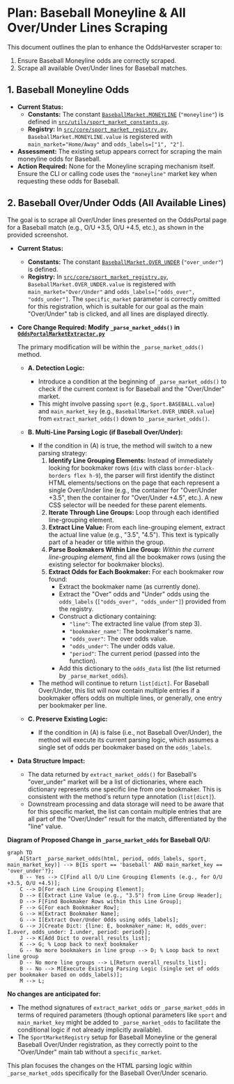 # Plan: Baseball Moneyline & All Over/Under Lines Scraping

This document outlines the plan to enhance the OddsHarvester scraper to:
1.  Ensure Baseball Moneyline odds are correctly scraped.
2.  Scrape all available Over/Under lines for Baseball matches.

## 1. Baseball Moneyline Odds

*   **Current Status:**
    *   **Constants:** The constant [`BaseballMarket.MONEYLINE`](src/utils/sport_market_constants.py:238) (`"moneyline"`) is defined in [`src/utils/sport_market_constants.py`](src/utils/sport_market_constants.py).
    *   **Registry:** In [`src/core/sport_market_registry.py`](src/core/sport_market_registry.py:220-222), `BaseballMarket.MONEYLINE.value` is registered with `main_market="Home/Away"` and `odds_labels=["1", "2"]`.
*   **Assessment:** The existing setup appears correct for scraping the main moneyline odds for Baseball.
*   **Action Required:** None for the Moneyline scraping mechanism itself. Ensure the CLI or calling code uses the `"moneyline"` market key when requesting these odds for Baseball.

## 2. Baseball Over/Under Odds (All Available Lines)

The goal is to scrape all Over/Under lines presented on the OddsPortal page for a Baseball match (e.g., O/U +3.5, O/U +4.5, etc.), as shown in the provided screenshot.

*   **Current Status:**
    *   **Constants:** The constant [`BaseballMarket.OVER_UNDER`](src/utils/sport_market_constants.py:239) (`"over_under"`) is defined.
    *   **Registry:** In [`src/core/sport_market_registry.py`](src/core/sport_market_registry.py:224-226), `BaseballMarket.OVER_UNDER.value` is registered with `main_market="Over/Under"` and `odds_labels=["odds_over", "odds_under"]`. The `specific_market` parameter is correctly omitted for this registration, which is suitable for our goal as the main "Over/Under" tab is clicked, and all lines are displayed directly.

*   **Core Change Required: Modify `_parse_market_odds()` in [`OddsPortalMarketExtractor.py`](src/core/odds_portal_market_extractor.py:157)**

    The primary modification will be within the `_parse_market_odds()` method.

    *   **A. Detection Logic:**
        *   Introduce a condition at the beginning of `_parse_market_odds()` to check if the current context is for Baseball and the "Over/Under" market.
        *   This might involve passing `sport` (e.g., `Sport.BASEBALL.value`) and `main_market_key` (e.g., `BaseballMarket.OVER_UNDER.value`) from `extract_market_odds()` down to `_parse_market_odds()`.

    *   **B. Multi-Line Parsing Logic (if Baseball Over/Under):**
        *   If the condition in (A) is true, the method will switch to a new parsing strategy:
            1.  **Identify Line Grouping Elements:** Instead of immediately looking for bookmaker rows (`div` with class `border-black-borders flex h-9`), the parser will first identify the distinct HTML elements/sections on the page that each represent a single Over/Under line (e.g., the container for "Over/Under +3.5", then the container for "Over/Under +4.5", etc.). A new CSS selector will be needed for these parent elements.
            2.  **Iterate Through Line Groups:** Loop through each identified line-grouping element.
            3.  **Extract Line Value:** From each line-grouping element, extract the actual line value (e.g., "3.5", "4.5"). This text is typically part of a header or title within the group.
            4.  **Parse Bookmakers Within Line Group:** *Within the current line-grouping element*, find all the bookmaker rows (using the existing selector for bookmaker blocks).
            5.  **Extract Odds for Each Bookmaker:** For each bookmaker row found:
                *   Extract the bookmaker name (as currently done).
                *   Extract the "Over" odds and "Under" odds using the `odds_labels` (`["odds_over", "odds_under"]`) provided from the registry.
                *   Construct a dictionary containing:
                    *   `"line"`: The extracted line value (from step 3).
                    *   `"bookmaker_name"`: The bookmaker's name.
                    *   `"odds_over"`: The over odds value.
                    *   `"odds_under"`: The under odds value.
                    *   `"period"`: The current period (passed into the function).
                *   Add this dictionary to the `odds_data` list (the list returned by `_parse_market_odds`).
        *   The method will continue to return `list[dict]`. For Baseball Over/Under, this list will now contain multiple entries if a bookmaker offers odds on multiple lines, or generally, one entry per bookmaker per line.

    *   **C. Preserve Existing Logic:**
        *   If the condition in (A) is false (i.e., not Baseball Over/Under), the method will execute its current parsing logic, which assumes a single set of odds per bookmaker based on the `odds_labels`.

*   **Data Structure Impact:**
    *   The data returned by `extract_market_odds()` for Baseball's "over_under" market will be a list of dictionaries, where each dictionary represents one specific line from one bookmaker. This is consistent with the method's return type annotation (`list[dict]`).
    *   Downstream processing and data storage will need to be aware that for this specific market, the list can contain multiple entries that are all part of the "Over/Under" result for the match, differentiated by the "line" value.

**Diagram of Proposed Change in `_parse_market_odds` for Baseball O/U:**

```mermaid
graph TD
    A[Start _parse_market_odds(html, period, odds_labels, sport, main_market_key)] --> B{Is sport == 'baseball' AND main_market_key == 'over_under'?};
    B -- Yes --> C[Find all O/U Line Grouping Elements (e.g., for O/U +3.5, O/U +4.5)];
    C --> D[For each Line Grouping Element];
    D --> E[Extract Line Value (e.g., "3.5") from Line Group Header];
    D --> F[Find Bookmaker Rows within this Line Group];
    F --> G[For each Bookmaker Row];
    G --> H[Extract Bookmaker Name];
    G --> I[Extract Over/Under Odds using odds_labels];
    G --> J[Create Dict: {line: E, bookmaker_name: H, odds_over: I.over, odds_under: I.under, period: period}];
    J --> K[Add Dict to overall_results_list];
    K --> G; % Loop back to next bookmaker
    G -- No more bookmakers in line group --> D; % Loop back to next line group
    D -- No more line groups --> L[Return overall_results_list];
    B -- No --> M[Execute Existing Parsing Logic (single set of odds per bookmaker based on odds_labels)];
    M --> L;
```

**No changes are anticipated for:**
*   The method signatures of `extract_market_odds` or `_parse_market_odds` in terms of required parameters (though optional parameters like `sport` and `main_market_key` might be added to `_parse_market_odds` to facilitate the conditional logic if not already implicitly available).
*   The `SportMarketRegistry` setup for Baseball Moneyline or the general Baseball Over/Under registration, as they correctly point to the "Over/Under" main tab without a `specific_market`.

This plan focuses the changes on the HTML parsing logic within `_parse_market_odds` specifically for the Baseball Over/Under scenario.